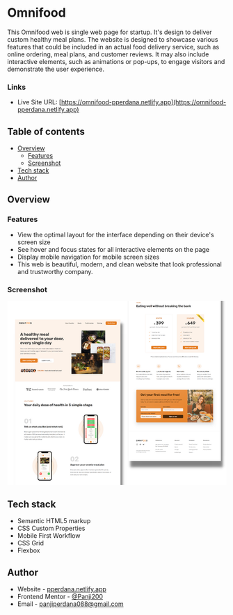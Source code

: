 # Omnifood

This Omnifood web is single web page for startup. It's design to deliver custom healthy meal plans. The website is designed to showcase various features that could be included in an actual food delivery service, such as online ordering, meal plans, and customer reviews. It may also include interactive elements, such as animations or pop-ups, to engage visitors and demonstrate the user experience.

### Links

- Live Site URL: [https://omnifood-pperdana.netlify.app](https://omnifood-pperdana.netlify.app)

## Table of contents
  - [Overview](#overview)
    - [Features](#features)
    - [Screenshot](#screenshot)
  - [Tech stack](#tech-stack)
  - [Author](#author)

## Overview

### Features

- View the optimal layout for the interface depending on their device's screen size
- See hover and focus states for all interactive elements on the page
- Display mobile navigation for mobile screen sizes
- This web is beautiful, modern, and clean website that look professional and trustworthy company.

### Screenshot

![](./img/omnifood.png)

## Tech stack

- Semantic HTML5 markup
- CSS Custom Properties
- Mobile First Workflow
- CSS Grid
- Flexbox


## Author

- Website - [pperdana.netlify.app](https://pperdana.netlify.app)
- Frontend Mentor - [@Panji200](https://www.frontendmentor.io/profile/Panji200)
- Email - panjiperdana088@gmail.com
